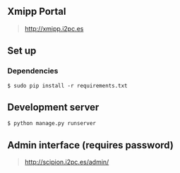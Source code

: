 ## Xmipp Portal

> http://xmipp.i2pc.es

## Set up

### Dependencies

```
$ sudo pip install -r requirements.txt
```

## Development server

```
$ python manage.py runserver
```

## Admin interface (requires password)

> http://scipion.i2pc.es/admin/


